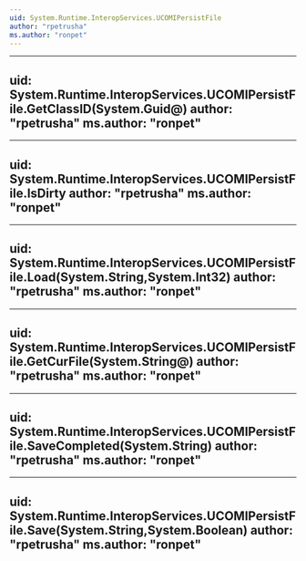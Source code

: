 ```yaml
---
uid: System.Runtime.InteropServices.UCOMIPersistFile
author: "rpetrusha"
ms.author: "ronpet"
---
```


---
uid: System.Runtime.InteropServices.UCOMIPersistFile.GetClassID(System.Guid@)
author: "rpetrusha"
ms.author: "ronpet"
---

---
uid: System.Runtime.InteropServices.UCOMIPersistFile.IsDirty
author: "rpetrusha"
ms.author: "ronpet"
---

---
uid: System.Runtime.InteropServices.UCOMIPersistFile.Load(System.String,System.Int32)
author: "rpetrusha"
ms.author: "ronpet"
---

---
uid: System.Runtime.InteropServices.UCOMIPersistFile.GetCurFile(System.String@)
author: "rpetrusha"
ms.author: "ronpet"
---

---
uid: System.Runtime.InteropServices.UCOMIPersistFile.SaveCompleted(System.String)
author: "rpetrusha"
ms.author: "ronpet"
---

---
uid: System.Runtime.InteropServices.UCOMIPersistFile.Save(System.String,System.Boolean)
author: "rpetrusha"
ms.author: "ronpet"
---
